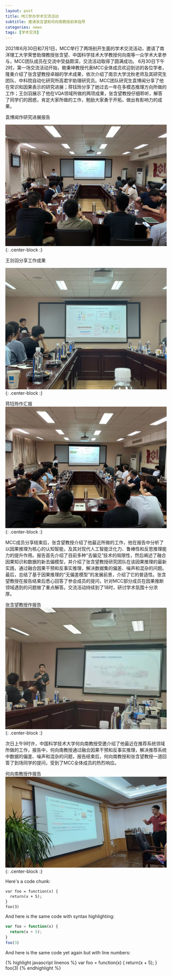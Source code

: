 ```yaml
---
layout: post
title: MCC举办学术交流活动
subtitle: 邀请张含望和何向南教授前来指导
categories: news
tags: [学术交流]
---
```


2021年6月30日和7月1日，MCC举行了两场别开生面的学术交流活动，邀请了南洋理工大学荣誉助理教授张含望、中国科学技术大学教授何向南等一众学术大拿参与，MCC团队成员在交流中受益颇深，交流活动取得了圆满成功。
6月30日下午2时，第一场交流活动开始，鲍秉坤教授代表MCC全体成员欢迎到访的各位学者，隆重介绍了张含望教授卓越的学术成果，依次介绍了南京大学沈秋老师及其研究生团队、中科院自动化研究所高君宇助理研究员。MCC团队研究生袁博闻分享了他在常识和因果表示的研究进展；蒋钰玲分享了她过去一年在多模态推理方向所做的工作；王剑羽展示了他在VQA领域所做的两项成果，张含望教授仔细聆听，解答了同学们的困惑，肯定大家所做的工作，勉励大家勇于开拓，做出有影响力的成果。

袁博闻作研究进展报告

![photo1](/assets/images/news/2021-6-1.png){: .center-block :}

王剑羽分享工作成果

![Crepe](/assets/images/news/2021-6-2.png){: .center-block :}

蒋钰玲作汇报
![Crepe](/assets/images/news/2021-6-3.png){: .center-block :}

MCC成员分享结束后，张含望教授介绍了他最近所做的工作，他在报告中分析了以因果推理为核心的认知智能，及其对现代人工智能泛化力、鲁棒性和反思推理能力的提升作用。报告首先介绍了目前多种“去偏见”技术的局限性，然后阐述了融合因果知识和数据的新去偏模型，并介绍了张含望教授研究团队在该因果推理的最新实践，通过融合因果干预和反事实推理，解决数据集的偏差、噪声和混杂的问题。最后，总结了基于因果推理的“无偏差模型”的发展前景，介绍了它的普适性。张含望教授在报告结束后悉心回答了参会成员的提问，针对MCC部分成员在因果推断领域遇到的问题做了重点解答。交流活动持续到了18时，研讨学术氛围十分浓厚。

张含望教授作报告
![Crepe](/assets/images/news/2021-6-4.png){: .center-block :}

次日上午9时许，中国科学技术大学何向南教授受邀介绍了他最近在推荐系统领域所做的工作，报告中，何向南教授通过融合因果干预和反事实推理，解决推荐系统中数据的偏差、噪声和混杂的问题，报告结束后，何向南教授和张含望教授一道回答了到场同学的提问，受到了MCC全体成员的热烈响应。

何向南教授作报告
![Crepe](/assets/images/news/2021-6-6.png){: .center-block :}

Here's a code chunk:

~~~
var foo = function(x) {
  return(x + 5);
}
foo(3)
~~~

And here is the same code with syntax highlighting:

```javascript
var foo = function(x) {
  return(x + 5);
}
foo(3)
```

And here is the same code yet again but with line numbers:

{% highlight javascript linenos %}
var foo = function(x) {
  return(x + 5);
}
foo(3)
{% endhighlight %}


